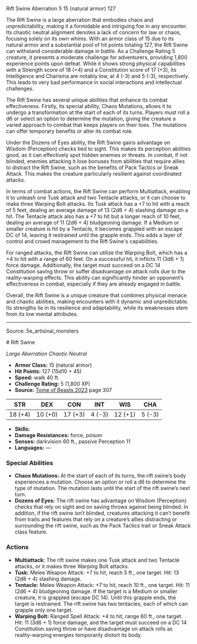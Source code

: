 <MonsterName/>Rift Swine</MonsterName>
<CreatureType/>Aberration</CreatureType>
<CR/>5</CR>
<AC/>15 (natural armor)</AC>
<HP/>127</HP>
<summary>The Rift Swine is a large aberration that embodies chaos and unpredictability, making it a formidable and intriguing foe in any encounter. Its chaotic neutral alignment denotes a lack of concern for law or chaos, focusing solely on its own whims. With an armor class of 15 due to its natural armor and a substantial pool of hit points totaling 127, the Rift Swine can withstand considerable damage in battle. As a Challenge Rating 5 creature, it presents a moderate challenge for adventurers, providing 1,800 experience points upon defeat. While it shows strong physical capabilities with a Strength score of 18 (+4) and a Constitution score of 17 (+3), its Intelligence and Charisma are notably low, at 4 (-3) and 5 (-3), respectively. This leads to very bad performance in social interactions and intellectual challenges.</summary>

<detail>

The Rift Swine has several unique abilities that enhance its combat effectiveness. Firstly, its special ability, Chaos Mutations, allows it to undergo a transformation at the start of each of its turns. Players must roll a d6 or select an option to determine the mutation, giving the creature a varied approach to combat that keeps players on their toes. The mutations can offer temporary benefits or alter its combat role. 

Under the Dozens of Eyes ability, the Rift Swine gains advantage on Wisdom (Perception) checks tied to sight. This makes its perception abilities good, as it can effectively spot hidden enemies or threats. In combat, if not blinded, enemies attacking it lose bonuses from abilities that require allies to distract the Rift Swine, such as the benefits of Pack Tactics or Sneak Attack. This makes the creature particularly resilient against coordinated attacks.

In terms of combat actions, the Rift Swine can perform Multiattack, enabling it to unleash one Tusk attack and two Tentacle attacks, or it can choose to make three Warping Bolt attacks. Its Tusk attack has a +7 to hit with a reach of 5 feet, dealing an average damage of 13 (2d8 + 4) slashing damage on a hit. The Tentacle attack also has a +7 to hit but a longer reach of 10 feet, dealing an average of 11 (2d6 + 4) bludgeoning damage. If a Medium or smaller creature is hit by a Tentacle, it becomes grappled with an escape DC of 14, leaving it restrained until the grapple ends. This adds a layer of control and crowd management to the Rift Swine's capabilities.

For ranged attacks, the Rift Swine can utilize the Warping Bolt, which has a +4 to hit with a range of 60 feet. On a successful hit, it inflicts 11 (3d6 + 1) force damage. Additionally, the target must succeed on a DC 14 Constitution saving throw or suffer disadvantage on attack rolls due to the reality-warping effects. This ability can significantly hinder an opponent’s effectiveness in combat, especially if they are already engaged in battle.

Overall, the Rift Swine is a unique creature that combines physical menace and chaotic abilities, making encounters with it dynamic and unpredictable. Its strengths lie in its resilience and adaptability, while its weaknesses stem from its low mental attributes.</detail>



---

Source: 5e_artisinal_monsters

<statblock>
# Rift Swine

*Large* *Aberration* *Chaotic Neutral*

- **Armor Class:** 15 (natural armor)
- **Hit Points:** 127 (15d10 + 45)
- **Speed:** walk 40 ft.
- **Challenge Rating:** 5 (1,800 XP)
- **Source:** [Tome of Beasts 2023](https://koboldpress.com/kpstore/product/tome-of-beasts-1-2023-edition/) page 307

| STR | DEX | CON | INT | WIS | CHA |
| --- | --- | --- | --- | --- | --- |
| 18 (+4) | 10 (+0) | 17 (+3) | 4 (-3) | 12 (+1) | 5 (-3) |

- **Skills:** 
- **Damage Resistances:** force, poison
- **Senses:** darkvision 60 ft., passive Perception 11
- **Languages:** —

### Special Abilities

- **Chaos Mutations:** At the start of each of its turns, the rift swine’s body experiences a mutation. Choose an option or roll a d6 to determine the type of mutation. The mutation lasts until the start of the rift swine’s next turn.
- **Dozens of Eyes:** The rift swine has advantage on Wisdom (Perception) checks that rely on sight and on saving throws against being blinded. In addition, if the rift swine isn’t blinded, creatures attacking it can’t benefit from traits and features that rely on a creature’s allies distracting or surrounding the rift swine, such as the Pack Tactics trait or Sneak Attack class feature.

### Actions

- **Multiattack:** The rift swine makes one Tusk attack and two Tentacle attacks, or it makes three Warping Bolt attacks.
- **Tusk:** Melee Weapon Attack: +7 to hit, reach 5 ft., one target. Hit: 13 (2d8 + 4) slashing damage.
- **Tentacle:** Melee Weapon Attack: +7 to hit, reach 10 ft., one target. Hit: 11 (2d6 + 4) bludgeoning damage. If the target is a Medium or smaller creature, it is grappled (escape DC 14). Until this grapple ends, the target is restrained. The rift swine has two tentacles, each of which can grapple only one target.
- **Warping Bolt:** Ranged Spell Attack: +4 to hit, range 60 ft., one target. Hit: 11 (3d6 + 1) force damage, and the target must succeed on a DC 14 Constitution saving throw or have disadvantage on attack rolls as reality-warping energies temporarily distort its body.
</statblock>


